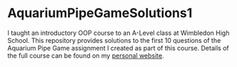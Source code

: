 # AquariumPipeGameSolutions1
I taught an introductory OOP course to an A-Level class at Wimbledon High School. This repository provides solutions to the first 10 questions of the Aquarium Pipe Game assignment I created as part of this course. Details of the full course can be found on my [personal website](http://www.ameliakhavari.com/).
